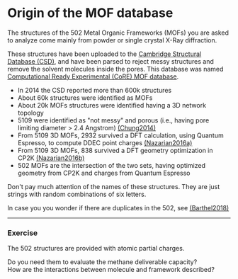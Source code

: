# Origin of the MOF database

The structures of the 502 Metal Organic Frameworks (MOFs) you are asked to analyze
come mainly from powder or single crystal X-Ray diffraction.

These structures have been uploaded to the
[Cambridge Structural Database (CSD)](https://www.ccdc.cam.ac.uk/solutions/csd-system/components/csd/),
and have been parsed to reject messy structures and remove the solvent molecules inside the pores.
This database was named [Computational Ready Experimental (CoRE) MOF database](http://gregchung.github.io/CoRE-MOFs/).

* In 2014 the CSD reported more than 600k structures
* About 60k structures were identified as MOFs
* About 20k MOFs structures were identified having a 3D network topology
* 5109 were identified as "not messy" and porous (i.e., having pore limiting diameter > 2.4 Angstrom)
[(Chung2014)](https://pubs.acs.org/doi/abs/10.1021/cm502594j)
* From 5109 3D MOFs, 2932 survived a DFT calculation, using Quantum Espresso, to compute DDEC point charges
[(Nazarian2016a)](https://pubs.acs.org/doi/abs/10.1021/acs.chemmater.5b03836)
* From 5109 3D MOFs, 838 survived a DFT geometry optimization in CP2K
[(Nazarian2016b)](https://pubs.acs.org/doi/abs/10.1021/acs.chemmater.6b04226)
* 502 MOFs are the intersection of the two sets,
having optimized geometry from CP2K and charges from Quantum Espresso

Don't pay much attention of the names of these structures. They are just strings
with random combinations of six letters.

In case you you wonder if there are duplicates in the 502,
see [(Barthel2018)](https://pubs.acs.org/doi/abs/10.1021/acs.cgd.7b01663)


---
### Exercise

The 502 structures are provided with atomic partial charges.

Do you need them to evaluate the methane deliverable capacity?  
How are the interactions between molecule and framework described?

